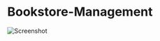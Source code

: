 # Bookstore-Management
![Screenshot ](https://github.com/SaqeebPatel/Bookstore-Management/assets/132561344/9625b2bd-dc79-4890-a8d8-81dfc0a5e824)
